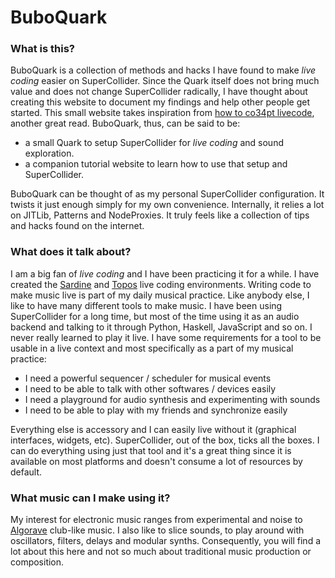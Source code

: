# BuboQuark

### What is this?

BuboQuark is a collection of methods and hacks I have found to make _live
coding_ easier on SuperCollider. Since the Quark itself does not bring
much value and does not change SuperCollider radically, I have thought about
creating this website to document my findings and help other people get started.
This small website takes inspiration from [how to co34pt livecode](https://github.com/theseanco/howto_co34pt_liveCode), another great read.
BuboQuark, thus, can be said to be:

- a small Quark to setup SuperCollider for _live coding_ and sound exploration.
- a companion tutorial website to learn how to use that setup and SuperCollider.

BuboQuark can be thought of as my personal SuperCollider configuration. It twists it just enough simply for my own convenience. Internally, it relies a lot on JITLib, Patterns and NodeProxies. It truly feels like a collection of tips and hacks found on the internet.

### What does it talk about?

I am a big fan of _live coding_ and I have been practicing it for a while. I
have created the [Sardine](https://sardine.raphaelforment.fr) and
[Topos](https://topos.live) live coding environments. Writing code to make music
live is part of my daily musical practice. Like anybody else, I like to have
many different tools to make music. I have been using SuperCollider for a long
time, but most of the time using it as an audio backend and talking to it
through Python, Haskell, JavaScript and so on. I never really learned to play it live. I have some requirements for a tool to be usable in a live context and most specifically as a part of my musical practice:

- I need a powerful sequencer / scheduler for musical events
- I need to be able to talk with other softwares / devices easily
- I need a playground for audio synthesis and experimenting with sounds
- I need to be able to play with my friends and synchronize easily

Everything else is accessory and I can easily live without it (graphical
interfaces, widgets, etc). SuperCollider, out of the box, ticks all the boxes. I
can do everything using just that tool and it's a great thing since it is
available on most platforms and doesn't consume a lot of resources by default.

### What music can I make using it?

My interest for electronic music ranges from experimental and noise to [Algorave](https://algorave.com) club-like music. I also like to slice sounds, to play around with oscillators, filters, delays and modular synths. Consequently, you will find a lot about this here and not so much about traditional music production or composition.
